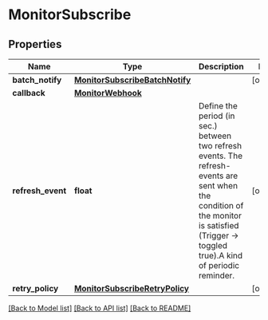 # MonitorSubscribe

## Properties
Name | Type | Description | Notes
------------ | ------------- | ------------- | -------------
**batch_notify** | [**MonitorSubscribeBatchNotify**](MonitorSubscribeBatchNotify.md) |  | [optional] 
**callback** | [**MonitorWebhook**](MonitorWebhook.md) |  | 
**refresh_event** | **float** | Define the period (in sec.) between two refresh events. The refresh-events are sent when the condition of the monitor is satisfied (Trigger -&gt; toggled true).A kind of periodic reminder. | [optional] 
**retry_policy** | [**MonitorSubscribeRetryPolicy**](MonitorSubscribeRetryPolicy.md) |  | [optional] 

[[Back to Model list]](../../README.md#documentation-for-models) [[Back to API list]](../../README.md#documentation-for-api-endpoints) [[Back to README]](../../README.md)


